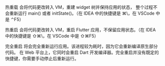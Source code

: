 热重载 会将代码更改转入 VM，重建 widget 树并保持应用的状态，
整个过程不会重新运行 main() 或者 initState()。（在 IDEA 中的快捷键是 ⌘\，在 VSCode 中是 ⌃F5）

热重启 会将代码更改转入 VM，重启 Flutter 应用，不保留应用状态。（在 IDEA 中的快捷键是 ⇧⌘\，在 VSCode 中是 ⇧⌘F5）

完全重启 将会完全重新运行应用。该进程较为耗时，因为它会重新编译原生部分代码。
在 Web 平台上，它同时会重启 Dart 开发编译器。完全重启并没有既定的快捷键，你需要手动停止后重新运行。

